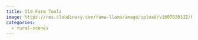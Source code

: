 ```yaml
---
title: Old Farm Tools
image: https://res.cloudinary.com/rama-llama/image/upload/v1607638132/Old_Farm_Tools_p11sjz.jpg
categories:
  - rural-scenes
---
```

